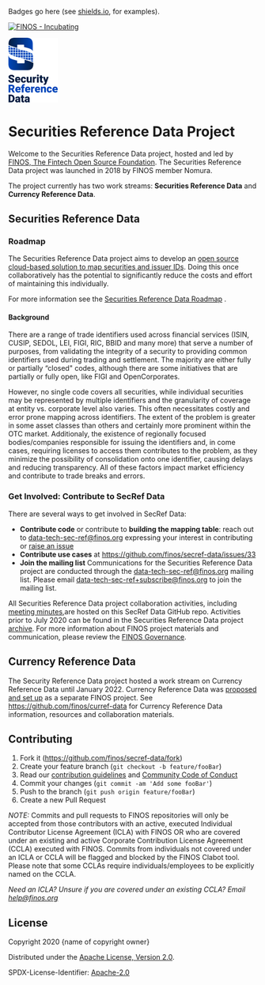 Badges go here (see [shields.io](https://shields.io/), for examples).

[![FINOS - Incubating](https://cdn.jsdelivr.net/gh/finos/contrib-toolbox@master/images/badge-incubating.svg)](https://finosfoundation.atlassian.net/wiki/display/FINOS/Incubating)

<img src="https://github.com/finos/finos-landscape/blob/master/hosted_logos/security-reference-data.svg" width="100">

# Securities Reference Data Project 

Welcome to the Securities Reference Data project, hosted and led by [FINOS, The Fintech Open Source Foundation](https://www.finos.org). The Securities Reference Data project was launched in 2018 by FINOS member Nomura. 

The project currently has two work streams: **Securities Reference Data** and **Currency Reference Data**.

## Securities Reference Data

### Roadmap
The Securities Reference Data project aims to develop an [open source cloud-based solution to map securities and issuer IDs](https://github.com/finos/secref-data/blob/master/SecRef_%20Securities%20%26%20Issuer%20ID%20mapping_%20.pdf). Doing this once collaboratively has the potential to significantly reduce the costs and effort of maintaining this individually.

For more information see the [Securities Reference Data Roadmap](https://github.com/finos/secref-data/issues/25) .

#### Background
There are a range of trade identifiers used across financial services (ISIN, CUSIP, SEDOL, LEI, FIGI, RIC, BBID and many more) that serve a number of purposes, from validating the integrity of a security to providing common identifiers used during trading and settlement. The majority are either fully or partially “closed" codes, although there are some initiatives that are partially or fully open, like FIGI and OpenCorporates.

However, no single code covers all securities, while individual securities may be represented by multiple identifiers and the granularity of coverage at entity vs. corporate level also varies. This often necessitates costly and error prone mapping across identifiers. The extent of the problem is greater in some asset classes than others and certainly more prominent within the OTC market.
Additionaly, the existence of regionally focused bodies/companies responsible for issuing the identifiers and, in come cases, requiring licenses to access them contributes to the problem, as they minimize the possibility of consolidation onto one identifier, causing delays and reducing transparency. All of these factors impact market efficiency and contribute to trade breaks and errors.

### Get Involved: Contribute to SecRef Data
There are several ways to get involved in SecRef Data:

* **Contribute code** or contribute to **building the mapping table**: reach out to data-tech-sec-ref@finos.org expressing your interest in contributing or [raise an issue](https://github.com/finos/secref-data/issues/new/choose)
* **Contribute use cases** at https://github.com/finos/secref-data/issues/33 
* **Join the mailing list**
Communications for the Securities Reference Data project are conducted through the data-tech-sec-ref@finos.org mailing list. Please email [data-tech-sec-ref+subscribe@finos.org](mailto:data-tech-sec-ref+subscribe@finos.org) to join the mailing list.


All Securities Reference Data project collaboration activities, including [meeting minutes](https://github.com/finos/secref-data/issues?q=label%3Ameeting+),are hosted on this SecRef Data GitHub repo. Activities prior to July 2020 can be found in the Securities Reference Data project [archive](https://finosfoundation.atlassian.net/wiki/spaces/DT/pages/656834673/Security+Reference+Data+Project).  For more information about FINOS project materials and communication, please review the [FINOS Governance](https://github.com/finos/community/blob/master/governance/Collaborative-Principles.md).


## Currency Reference Data 

The Security Reference Data project hosted a work stream on Currency Reference Data until January 2022. Currency Reference Data was [proposed and set up](https://github.com/finos/community/issues/136) as a separate FINOS project. See https://github.com/finos/curref-data for Currency Reference Data information, resources and collaboration materials.

## Contributing

1. Fork it (<https://github.com/finos/secref-data/fork>)
2. Create your feature branch (`git checkout -b feature/fooBar`)
3. Read our [contribution guidelines](.github/CONTRIBUTING.md) and [Community Code of Conduct](https://www.finos.org/code-of-conduct)
4. Commit your changes (`git commit -am 'Add some fooBar'`)
5. Push to the branch (`git push origin feature/fooBar`)
6. Create a new Pull Request

_NOTE:_ Commits and pull requests to FINOS repositories will only be accepted from those contributors with an active, executed Individual Contributor License Agreement (ICLA) with FINOS OR who are covered under an existing and active Corporate Contribution License Agreement (CCLA) executed with FINOS. Commits from individuals not covered under an ICLA or CCLA will be flagged and blocked by the FINOS Clabot tool. Please note that some CCLAs require individuals/employees to be explicitly named on the CCLA.

*Need an ICLA? Unsure if you are covered under an existing CCLA? Email [help@finos.org](mailto:help@finos.org)*

## License

Copyright 2020 {name of copyright owner}

Distributed under the [Apache License, Version 2.0](http://www.apache.org/licenses/LICENSE-2.0).

SPDX-License-Identifier: [Apache-2.0](https://spdx.org/licenses/Apache-2.0)
